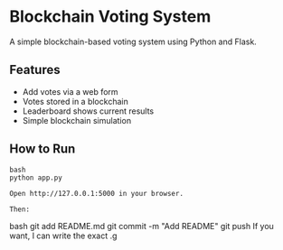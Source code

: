 # Blockchain Voting System

A simple blockchain-based voting system using Python and Flask.

## Features
- Add votes via a web form
- Votes stored in a blockchain
- Leaderboard shows current results
- Simple blockchain simulation

## How to Run
```
bash
python app.py

Open http://127.0.0.1:5000 in your browser.

Then:
```
bash
git add README.md
git commit -m "Add README"
git push
If you want, I can write the exact .g
